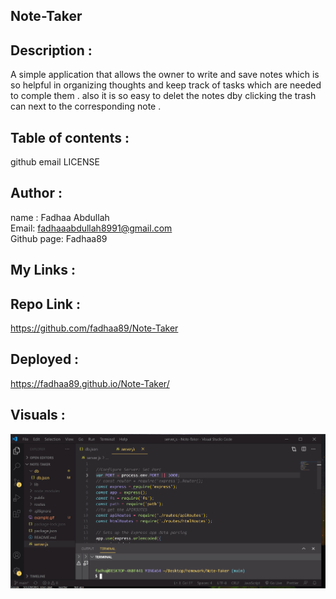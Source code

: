 ## Note-Taker

## Description :
A simple application that allows the owner to write and save notes which is so helpful in organizing thoughts and keep track of tasks which are needed to comple them . also it is so easy to delet the notes dby clicking the trash can next to the corresponding note .

## Table of contents :
github
email
LICENSE


## Author :
name : Fadhaa Abdullah </br>
Email: fadhaaabdullah8991@gmail.com </br>
Github page: Fadhaa89

## My Links :
## Repo Link :
https://github.com/fadhaa89/Note-Taker
 ## Deployed :
 https://fadhaa89.github.io/Note-Taker/

## Visuals :
![Example Gif](./public/assets/example.gif)